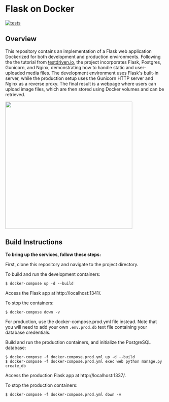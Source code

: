 # Flask on Docker

[![tests](https://github.com/tylerheadley/twitter-clone/actions/workflows/tests.yml/badge.svg)](https://github.com/tylerheadley/twitter-clone/actions/workflows/tests.yml)

## Overview

This repository contains an implementation of a Flask web application Dockerized for both development and production environments. Following the the tutorial from [testdriven.io](https://testdriven.io/blog/dockerizing-flask-with-postgres-gunicorn-and-nginx), the project incorporates Flask, Postgres, Gunicorn, and Nginx, demonstrating how to handle static and user-uploaded media files. The development environment uses Flask's built-in server, while the production setup uses the Gunicorn HTTP server and Nginx as a reverse proxy. The final result is a webpage where users can upload image files, which are then stored using Docker volumes and can be retrieved.

<img src=media_upload.gif width=400px />


## Build Instructions

**To bring up the services, follow these steps:**

First, clone this repository and navigate to the project directory.

To build and run the development containers:

```
$ docker-compose up -d --build
```
Access the Flask app at http://localhost:1341/.

To stop the containers:

```
$ docker-compose down -v
```

For production, use the docker-compose.prod.yml file instead. 
Note that you will need to add your own `.env.prod.db` text file containing your database credentials.

Build and run the production containers, and initialize the PostgreSQL database:

```
$ docker-compose -f docker-compose.prod.yml up -d --build
$ docker-compose -f docker-compose.prod.yml exec web python manage.py create_db
```

Access the production Flask app at http://localhost:1337/.


To stop the production containers:

```
$ docker-compose -f docker-compose.prod.yml down -v
```
